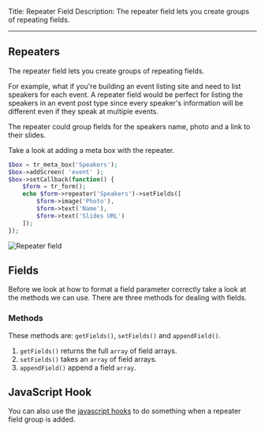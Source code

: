 Title: Repeater Field
Description: The repeater field lets you create groups of repeating fields.

---

## Repeaters

The repeater field lets you create groups of repeating fields.

For example, what if you're building an event listing site and need to list speakers for each event. A repeater field would be perfect for listing the speakers in an event post type since every speaker's information will be different even if they speak at multiple events.

The repeater could group fields for the speakers name, photo and a link to their slides.

Take a look at adding a meta box with the repeater.

```php 
$box = tr_meta_box('Speakers');
$box->addScreen( 'event' );
$box->setCallback(function() {
    $form = tr_form();
    echo $form->repeater('Speakers')->setFields([
        $form->image('Photo'),
        $form->text('Name'),
        $form->text('Slides URL')
    ]);
});
```

![Repeater field](https://typerocket.com/wp-content/uploads/2015/07/docs-repeater-field-typerocket.png)

## Fields

Before we look at how to format a field parameter correctly take a look at the methods we can use. There are three methods for dealing with fields.

### Methods

These methods are: `getFields()`, `setFields()` and `appendField()`.

1. `getFields()` returns the full `array` of field arrays.
2. `setFields()` takes an `array` of field arrays.
3. `appendField()` append a field `array`.

## JavaScript Hook

You can also use the [javascript hooks](/docs/v4/javascript-hooks/) to do something when a repeater field group is added.